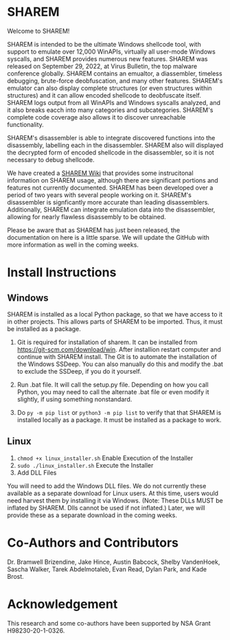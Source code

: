 # SHAREM

Welcome to SHAREM! 

SHAREM is intended to be the ultimate Windows shellcode tool, with support to emulate over 12,000 WinAPIs, virtually all user-mode Windows syscalls, and SHAREM provides numerous new features. SHAREM was released on September 29, 2022, at Virus Bulletin, the top malware conference globally. SHAREM contains an emualtor, a diassembler, timeless debugging, brute-force deobfuscation, and many other features. SHAREM's emulator can also display complete structures (or even structures within structures) and it can allow encoded shellcode to deobfuscate itself. SHAREM logs output from all WinAPIs and Windows syscalls analyzed, and it also breaks eacch into many categories and subcategories. SHAREM's complete code coverage also allows it to discover unreachable functionality.

SHAREM's disassembler is able to integrate discovered functions into the disassembly, labelling each in the disassembler. SHAREM also will displayed the decrypted form of encoded shellcode in the disassembler, so it is not necessary to debug shellcode.

We have created a [SHAREM Wiki](https://github.com/Bw3ll/sharem/wiki) that provides some instrucitonal information on SHAREM usage, although there are significant portions and features not currently documented. SHAREM has been developed over a period of two years with several people working on it. SHAREM's disassembler is signficantly more accurate than leading disassemblers. Additionally, SHAREM can integrate emulation data into the disassembler, allowing for nearly flawless disassembly to be obtained.

Please be aware that as SHAREM has just been released, the documentation on here is a little sparse. We will update the GitHub with more information as well in the coming weeks.


# Install Instructions

## Windows
SHAREM is installed as a local Python package, so that we have access to it in other projects. This allows parts of SHAREM to be imported. Thus, it must be installed as a package.

1. Git is required for installation of sharem. 
It can be installed from https://git-scm.com/download/win. After installion restart computer and continue with SHAREM install. The Git is to automate the installation of the Windows SSDeep. You can also manually do this and modify the .bat to exclude the SSDeep, if you do it yourself.

2. Run .bat file. It will call the setup.py file. Depending on how you call Python, you may need to call the alternate .bat file or even modify it slightly, if using something nonstandard.

3. Do
```py -m pip list``` or  ```python3 -m pip list``` to verify that that SHAREM is installed locally as a package. It must be installed as a package to work.


## Linux
1. ```chmod +x linux_installer.sh``` Enable Execution of the Installer
2. ```sudo ./linux_installer.sh``` Execute the Installer
3. Add DLL Files

You will need to add the Windows DLL files. We do not currently these available as a separate download for Linux users. At this time, users would need harvest them by installing it via Windows. (Note: These DLLs MUST be inflated by SHAREM. Dlls cannot be used if not inflated.) Later, we will provide these as a separate download in the coming weeks.

# Co-Authors and Contributors
Dr. Bramwell Brizendine, Jake Hince, Austin Babcock, Shelby VandenHoek, Sascha Walker, Tarek Abdelmotaleb, Evan Read, Dylan Park, and Kade Brost.

# Acknowledgement
This research and some co-authors have been supported by NSA Grant H98230-20-1-0326.
